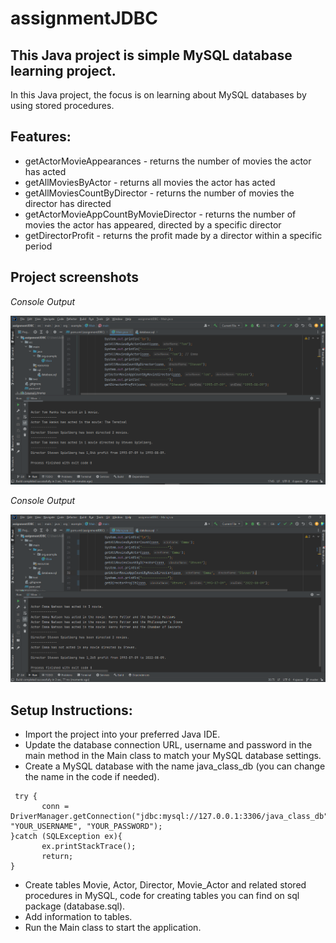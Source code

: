 # assignmentJDBC

## This Java project is simple MySQL database learning project. 
In this Java project, the focus is on learning about MySQL databases by using stored procedures.


## Features:
- getActorMovieAppearances - returns the number of movies the actor has acted
- getAllMoviesByActor - returns all movies the actor has acted
- getAllMoviesCountByDirector - returns the number of movies the director has directed
- getActorMovieAppCountByMovieDirector - returns the number of movies the actor has appeared, directed by a specific director
- getDirectorProfit - returns the profit made by a director within a specific period

## Project screenshots

*Console Output*
<div>
  <img src="images/output1.png" alt="Screenshot of Console output" width="600" style="display: inline-block;">
 </div>
 
 *Console Output*
<div>
  <img src="images/output2.png" alt="Screenshot of Console output" width="600" style="display: inline-block;">
</div>

## Setup Instructions:

* Import the project into your preferred Java IDE.
* Update the database connection URL, username and password in the main method in the Main class to match your MySQL database settings.
* Create a MySQL database with the name java_class_db (you can change the name in the code if needed).
```
 try {
       conn = DriverManager.getConnection("jdbc:mysql://127.0.0.1:3306/java_class_db", "YOUR_USERNAME", "YOUR_PASSWORD");
}catch (SQLException ex){
       ex.printStackTrace();
       return;
}
```
* Create tables Movie, Actor, Director, Movie_Actor and related stored procedures in MySQL, code for creating tables you can find on sql package (database.sql).
* Add information to tables.
* Run the Main class to start the application.





